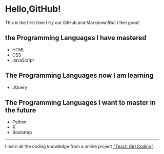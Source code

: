 # Hello,GitHub!

This is the first time I try out GitHub and Markdown!But I feel good!

## the Programming Languages I have mastered
* HTML
* CSS
* JavaScript

## The Programming Languages now I am learning
* JQuery

## The Programming Languages I want to master in the future
* Python
* R
* Bootstrap

***
I learn all the coding knowledge from a online project ["Teach Girl Coding"](https://www.cxy61.com/girl/decades-theme/index-image/index.html).
